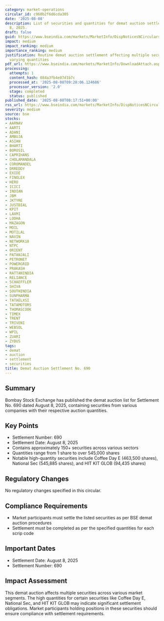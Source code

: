```yaml
---
category: market-operations
circular_id: c960b2f6d6cda305
date: '2025-08-08'
description: List of securities and quantities for demat auction settlement on August
  8, 2025.
draft: false
guid: https://www.bseindia.com/markets/MarketInfo/DispNoticesNCirculars.aspx?Noticeid={A33A2878-647D-4243-AB2E-992EE28F7ADE}&noticeno=20250808-6&dt=08/08/2025&icount=6&totcount=7&flag=0
impact: medium
impact_ranking: medium
importance_ranking: medium
justification: Routine demat auction settlement affecting multiple securities with
  varying quantities
pdf_url: https://www.bseindia.com/markets/MarketInfo/DownloadAttach.aspx?id=20250808-6&attachedId=4c94ed0c-911a-4e75-a198-06b25e61291b
processing:
  attempts: 1
  content_hash: 084a3fb4e07d1b7c
  processed_at: '2025-08-08T09:28:06.124686'
  processor_version: '2.0'
  stage: completed
  status: published
published_date: '2025-08-08T08:17:51+00:00'
rss_url: https://www.bseindia.com/markets/MarketInfo/DispNoticesNCirculars.aspx?Noticeid={A33A2878-647D-4243-AB2E-992EE28F7ADE}&noticeno=20250808-6&dt=08/08/2025&icount=6&totcount=7&flag=0
severity: medium
source: bse
stocks:
- AARNAV
- AARTI
- ADANI
- AMBUJA
- ASIAN
- BHARTI
- BOROSIL
- CAPRIHANS
- CHOLAMANDALA
- COROMANDEL
- DRREDDY
- EXIDE
- FINOLEX
- HERO
- ICICI
- INDIAN
- JBM
- JKTYRE
- JUSTDIAL
- KPIT
- LAXMI
- LODHA
- MAZAGON
- MOIL
- MOTILAL
- NAVIN
- NETWORK18
- NTPC
- ORIENT
- PATANJALI
- PETRONET
- POWERGRID
- PRAKASH
- RATTANINDIA
- RELIANCE
- SCHAEFFLER
- SHIVA
- SOUTHINDIA
- SUNPHARMA
- TATAELXSI
- TATAMOTORS
- THOMASCOOK
- TIMEX
- TRENT
- TRIVENI
- WEBSOL
- WPIL
- ZUARI
- ZYDUS
tags:
- demat
- auction
- settlement
- securities
title: Demat Auction Settlement No. 690
---
```


## Summary

Bombay Stock Exchange has published the demat auction list for Settlement No. 690 dated August 8, 2025, containing securities from various companies with their respective auction quantities.

## Key Points

- Settlement Number: 690
- Settlement Date: August 8, 2025
- Contains approximately 150+ securities across various sectors
- Quantities range from 1 share to over 545,000 shares
- Notable high-quantity securities include Coffee Day E (463,500 shares), National Sec (545,885 shares), and HIT KIT GLOB (94,435 shares)

## Regulatory Changes

No regulatory changes specified in this circular.

## Compliance Requirements

- Market participants must settle the listed securities as per BSE demat auction procedures
- Settlement must be completed as per the specified quantities for each scrip code

## Important Dates

- Settlement Date: August 8, 2025
- Settlement Number: 690

## Impact Assessment

This demat auction affects multiple securities across various market segments. The high quantities for certain securities like Coffee Day E, National Sec, and HIT KIT GLOB may indicate significant settlement obligations. Market participants holding positions in these securities should ensure compliance with settlement requirements.